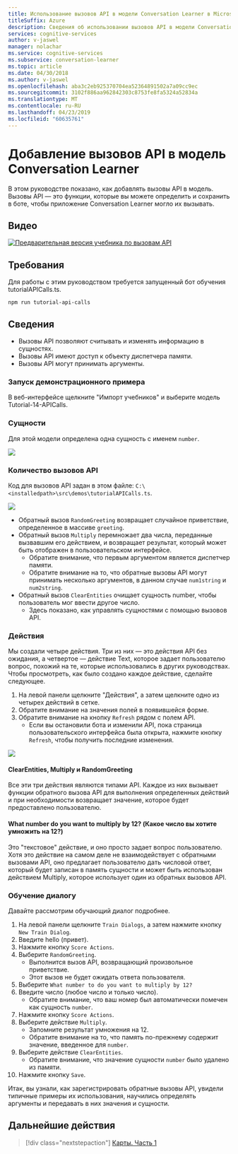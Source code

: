 ```yaml
---
title: Использование вызовов API в модели Conversation Learner в Microsoft Cognitive Services | Документация Майкрософт
titleSuffix: Azure
description: Сведения об использовании вызовов API в модели Conversation Learner.
services: cognitive-services
author: v-jaswel
manager: nolachar
ms.service: cognitive-services
ms.subservice: conversation-learner
ms.topic: article
ms.date: 04/30/2018
ms.author: v-jaswel
ms.openlocfilehash: aba3c2eb925370704ea52364891502a7a09cc9ec
ms.sourcegitcommit: 3102f886aa962842303c8753fe8fa5324a52834a
ms.translationtype: MT
ms.contentlocale: ru-RU
ms.lasthandoff: 04/23/2019
ms.locfileid: "60635761"
---
```

# <a name="how-to-add-api-calls-to-a-conversation-learner-model"></a>Добавление вызовов API в модель Conversation Learner

В этом руководстве показано, как добавлять вызовы API в модель. Вызовы API — это функции, которые вы можете определить и сохранить в боте, чтобы приложение Conversation Learner могло их вызывать.

## <a name="video"></a>Видео

[![Предварительная версия учебника по вызовам API](https://aka.ms/cl_Tutorial_v3_APICalls_Preview)](https://aka.ms/cl_Tutorial_v3_APICalls)

## <a name="requirements"></a>Требования
Для работы с этим руководством требуется запущенный бот обучения tutorialAPICalls.ts.

    npm run tutorial-api-calls

## <a name="details"></a>Сведения

- Вызовы API позволяют считывать и изменять информацию в сущностях.
- Вызовы API имеют доступ к объекту диспетчера памяти.
- Вызовы API могут принимать аргументы.

### <a name="open-the-demo"></a>Запуск демонстрационного примера

В веб-интерфейсе щелкните "Импорт учебников" и выберите модель Tutorial-14-APICalls.

### <a name="entities"></a>Сущности

Для этой модели определена одна сущность с именем `number`.

![](../media/tutorial12_entities.PNG)

### <a name="api-calls"></a>Количество вызовов API
Код для вызовов API задан в этом файле: `C:\<installedpath>\src\demos\tutorialAPICalls.ts`.

![](../media/tutorial12_apicalls.PNG)

- Обратный вызов `RandomGreeting` возвращает случайное приветствие, определенное в массиве `greeting`.
- Обратный вызов `Multiply` перемножает два числа, переданные вызвавшим его действием, и возвращает результат, который может быть отображен в пользовательском интерфейсе.
    - Обратите внимание, что первым аргументом является диспетчер памяти. 
    - Обратите внимание на то, что обратные вызовы API могут принимать несколько аргументов, в данном случае `num1string` и `num2string`.
- Обратный вызов `ClearEntities` очищает сущность number, чтобы пользователь мог ввести другое число. 
    - Здесь показано, как управлять сущностями с помощью вызовов API.

### <a name="actions"></a>Действия
Мы создали четыре действия. Три из них — это действия API без ожидания, а четвертое — действие Text, которое задает пользователю вопрос, похожий на те, которые использовались в других руководствах. Чтобы просмотреть, как было создано каждое действие, сделайте следующее.
1. На левой панели щелкните "Действия", а затем щелкните одно из четырех действий в сетке.
2. Обратите внимание на значения полей в появившейся форме.
3. Обратите внимание на кнопку `Refresh` рядом с полем API.
    - Если вы остановили бота и изменили API, пока страница пользовательского интерфейса была открыта, нажмите кнопку `Refresh`, чтобы получить последние изменения.

![](../media/tutorial12_actions.PNG)

#### <a name="clearentities-multiply-and-randomgreeting"></a>ClearEntities, Multiply и RandomGreeting
Все эти три действия являются типами API. Каждое из них вызывает функции обратного вызова API для выполнения определенных действий и при необходимости возвращает значение, которое будет предоставлено пользователю.

#### <a name="what-number-do-you-want-to-multiply-by-12"></a>What number do you want to multiply by 12? (Какое число вы хотите умножить на 12?)
Это "текстовое" действие, и оно просто задает вопрос пользователю. Хотя это действие на самом деле не взаимодействует с обратными вызовами API, оно предлагает пользователю дать числовой ответ, который будет записан в память сущности и может быть использован действием Multiply, которое использует один из обратных вызовов API.


### <a name="train-dialog"></a>Обучение диалогу

Давайте рассмотрим обучающий диалог подробнее.

1. На левой панели щелкните `Train Dialogs`, а затем нажмите кнопку `New Train Dialog`.
2. Введите hello (привет).
3. Нажмите кнопку `Score Actions`.
4. Выберите `RandomGreeting`. 
    - Выполнится вызов API, возвращающий произвольное приветствие.
    - Этот вызов не будет ожидать ответа пользователя.
5. Выберите `What number to do you want to multiply by 12?`
6. Введите число (любое число и только число).
    - Обратите внимание, что ваш номер был автоматически помечен как сущность `number`.
7. Нажмите кнопку `Score Actions`.
8. Выберите действие `Multiply`.
    - Запомните результат умножения на 12.
    - Обратите внимание на то, что память по-прежнему содержит значение, введенное для `number`.
9. Выберите действие `ClearEntities`.
    - Обратите внимание, что значение сущности `number` было удалено из памяти.
10. Нажмите кнопку `Save`.

Итак, вы узнали, как зарегистрировать обратные вызовы API, увидели типичные примеры их использования, научились определять аргументы и передавать в них значения и сущности.

## <a name="next-steps"></a>Дальнейшие действия

> [!div class="nextstepaction"]
> [Карты. Часть 1](./15-cards.md)
